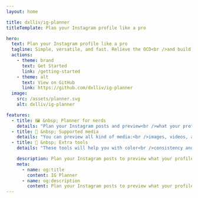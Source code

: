 ```yaml
---
layout: home

title: dxlliv/ig-planner
titleTemplate: Plan your Instagram profile like a pro

hero:
  text: Plan your Instagram profile like a pro
  tagline: Simple, versatile, and fast. Relieve the OCD<br />and build your definitive Instagram profile.
  actions:
    - theme: brand
      text: Get Started
      link: /getting-started
    - theme: alt
      text: View on GitHub
      link: https://github.com/dxlliv/ig-planner
  image:
    src: /assets/planner.svg
    alt: dxlliv/ig-planner

features:
  - title: 🖼️ &nbsp; Planner for nerds
    details: "Plan your Instagram posts and preview<br />what your profile grid will look like"
  - title: 📱 &nbsp; Supported media
    details: "You can preview all kind of media:<br />images, videos, albums and iframes"
  - title: 📐 &nbsp; Extra tools
    details: "These tools will help you with color<br />consistency and media alignment"

    description: Plan your Instagram posts to preview what your profile grid will look like
    meta:
      - name: og:title
        content: IG Planner
      - name: og:description
        content: Plan your Instagram posts to preview what your profile grid will look like
---
```


<style>
:root {
  --vp-home-hero-image-background-image: linear-gradient(-25deg, #0a90a188 25%, #3fb78b88 50%);
  --vp-home-hero-image-filter: blur(44px);
}

@media (min-width: 640px) {
  :root {
    --vp-home-hero-image-filter: blur(56px);
  }
}

@media (min-width: 960px) {
  :root {
    --vp-home-hero-image-filter: blur(68px);
  }
}

html.dark img.image-src {
    filter: invert(1);
}
</style>